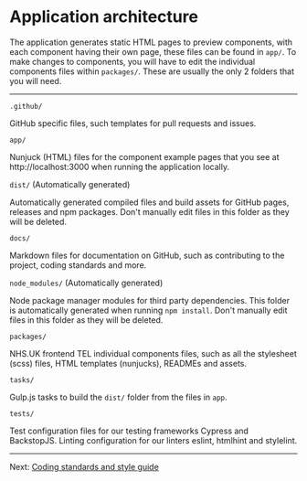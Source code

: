# Application architecture

The application generates static HTML pages to preview components, with each component having their own page, these files can be found in `app/`. To make changes to components, you will have to edit the individual components files within `packages/`. These are usually the only 2 folders that you will need.

---

`.github/`

GitHub specific files, such templates for pull requests and issues.

`app/`

Nunjuck (HTML) files for the component example pages that you see at http://localhost:3000 when running the application locally.

`dist/` (Automatically generated)

Automatically generated compiled files and build assets for GitHub pages, releases and npm packages. Don't manually edit files in this folder as they will be deleted.

`docs/`

Markdown files for documentation on GitHub, such as contributing to the project, coding standards and more.

`node_modules/` (Automatically generated)

Node package manager modules for third party dependencies. This folder is automatically generated when running `npm install`. Don't manually edit files in this folder as they will be deleted.

`packages/`

NHS.UK frontend TEL individual components files, such as all the stylesheet (scss) files, HTML templates (nunjucks), READMEs and assets.

`tasks/`

Gulp.js tasks to build the `dist/` folder from the files in `app`.

`tests/`

Test configuration files for our testing frameworks Cypress and BackstopJS. Linting configuration for our linters eslint, htmlhint and stylelint.

---

Next: [Coding standards and style guide](coding-standards.md)
